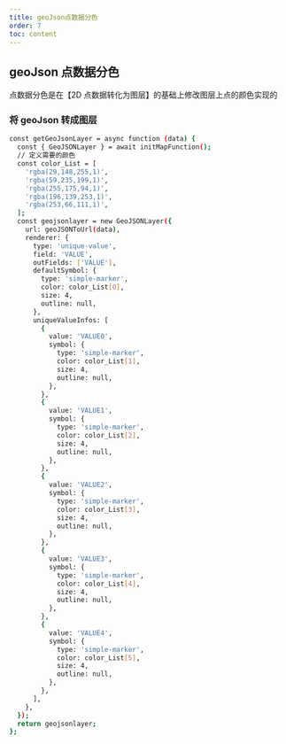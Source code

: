 ```yaml
---
title: geoJson点数据分色
order: 7
toc: content
---
```


<!--
 * @Descripttion:
 * @Date: 2022-05-29 23:06:30
 * @LastEditTime: 2022-06-14 10:03:04
-->

## geoJson 点数据分色

点数据分色是在【2D 点数据转化为图层】的基础上修改图层上点的颜色实现的

### 将 geoJson 转成图层

```bash
const getGeoJsonLayer = async function (data) {
  const { GeoJSONLayer } = await initMapFunction();
  // 定义需要的颜色
  const color_List = [
    'rgba(29,148,255,1)',
    'rgba(59,235,199,1)',
    'rgba(255,175,94,1)',
    'rgba(196,139,253,1)',
    'rgba(253,66,111,1)',
  ];
  const geojsonlayer = new GeoJSONLayer({
    url: geoJSONToUrl(data),
    renderer: {
      type: 'unique-value',
      field: 'VALUE',
      outFields: ['VALUE'],
      defaultSymbol: {
        type: 'simple-marker',
        color: color_List[0],
        size: 4,
        outline: null,
      },
      uniqueValueInfos: [
        {
          value: 'VALUE0',
          symbol: {
            type: 'simple-marker',
            color: color_List[1],
            size: 4,
            outline: null,
          },
        },
        {
          value: 'VALUE1',
          symbol: {
            type: 'simple-marker',
            color: color_List[2],
            size: 4,
            outline: null,
          },
        },
        {
          value: 'VALUE2',
          symbol: {
            type: 'simple-marker',
            color: color_List[3],
            size: 4,
            outline: null,
          },
        },
        {
          value: 'VALUE3',
          symbol: {
            type: 'simple-marker',
            color: color_List[4],
            size: 4,
            outline: null,
          },
        },
        {
          value: 'VALUE4',
          symbol: {
            type: 'simple-marker',
            color: color_List[5],
            size: 4,
            outline: null,
          },
        },
      ],
    },
  });
  return geojsonlayer;
};
```

<code src="@/components/frontend/visualization/ArcgisForJS/colorSeparationPoint/index.jsx" compact="true" desc="移动或缩放地图展示地图信息"></code>
